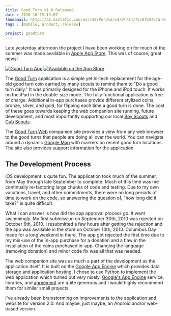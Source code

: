```yaml
---
title: Good Turn v1.0 Released
date : 2010-10-15 19:07
thumbnail: http://a1.mzstatic.com/us/r30/Purple/v4/0f/24/75/0f24757a-0373-25dd-ab7f-577c08e6a311/icon175x175.png
tags : [mobile, product, release]

project: goodturn
---
```

Late yesterday afternoon the project I have been working on for much of the summer was made available in [Apple App Store][AppStore]. This was of course, great news!

[![Good Turn App][appicon]][GoodTurnApp]
[![Available on the App Store][2]][GoodTurnApp]

The [Good Turn][GoodTurnApp] application is a simple yet hi-tech replacement for the age-old good turn coin carried by many scouts to remind them to "Do a good turn daily." It was primarily designed for the iPhone and iPod touch. It works on the iPad in the double-size mode. The fully functional application is free of charge. Additional in-app purchases provide different stylized coins, bronze, silver, and gold, for flipping each time a good turn is done. The cost of these goes towards keeping the web companion site running, future development, and most importantly supporting our local [Boy Scouts][Troop349] and [Cub Scouts][Pack349].

The [Good Turn Web][GoodTurnWeb] companion site provides a view from any web browser to the good turns that people are doing all over the world. You can navigate around a dynamic [Google Map][GoogleMaps] with markers on recent good turn locations. The site also provides support information for the application.

## The Development Process

iOS development is quite fun. The application took much of the summer, from May through late September to complete. Much of this time was me continually re-factoring large chunks of code and testing. Due to my own vacations, travel, and other commitments, there were no long periods of time to work on the code, so answering the question of, "how long did it take?" is quite difficult.

What I can answer is how did the app approval process go. It went swimmingly. My first submission on September 30th, 2010 was rejected on October 6th, 2010. I resubmitted a few hours after getting the rejection and the app was available in the store on October 14th, 2010. Columbus Day made for a long weekend in there. The app got rejected the first time due to my mis-use of the in-app purchase for a donation and a flaw in the installation of the coins purchased in-app. Changing the language (removing donation) and minor code fix was all that was needed.

The web companion site was as much a part of the development as the application itself. It is built on the [Google App Engine][GoogleAppEngine] which provides data storage and application hosting. I chose to use [Python][Python] to implement the web application which turned out very nicely. [Google's App Engine][GoogleAppEngine] service, libraries, and [agreement][GoogleAppEngineLicense] are quite generous and I would highly recommend them for similar small projects.

I've already been brainstorming on improvements to the application and website for version 2.0. And maybe, just maybe, an Android and/or web-based version.

 [GoodTurnApp]: http://itunes.apple.com/us/app/good-turn/id380482273?mt=8
 [GoodTurnWeb]: http://goodturn.stephenhouser.com/
 [Troop349]: http://troop349.stephenhouser.com/
 [Pack349]: http://pack349.stephenhouser.com/
 [GoogleAppEngine]: http://code.google.com/appengine/
 [GoogleAppEngineLicense]: http://code.google.com/appengine/terms.html
 [GoogleMaps]: http://maps.google.com/
 [Python]: http://python.org/
 [AppStore]: http://itunes.apple.com/us/genre/mobile-software-applications/id36?mt=8
 [appicon-highres]: http://a3.mzstatic.com/us/r30/Purple/v4/0f/24/75/0f24757a-0373-25dd-ab7f-577c08e6a311/icon350x350.jpeg
 [appicon]: http://a1.mzstatic.com/us/r30/Purple/v4/0f/24/75/0f24757a-0373-25dd-ab7f-577c08e6a311/icon175x175.png

  [1]: http://a4.mzstatic.com/us/r30/Purple/v4/1f/ab/15/1fab1520-5100-718d-479a-ffb78c4897bc/mzl.zwpmuekx.175x175-75.jpg
  [2]: http://goodturn.stephenhouser.com/images/AvailableOnTheAppStore-Small.png
  [3]: http://itunes.apple.com/us/app/good-turn/id380482273?mt=8


